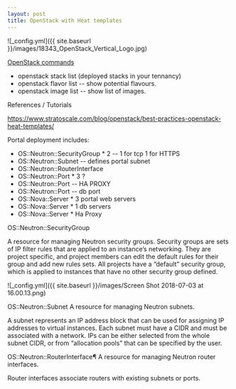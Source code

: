 ```yaml
---
layout: post
title: OpenStack with Heat templates
---
```

![_config.yml]({{ site.baseurl }}/images/18343_OpenStack_Vertical_Logo.jpg)

<u>OpenStack commands</u>

  - openstack stack list (deployed stacks in your tennancy)
  - openstack flavor list -- show potential flavours.
  - openstack image list -- show list of images.

References / Tutorials

https://www.stratoscale.com/blog/openstack/best-practices-openstack-heat-templates/

Portal deployment includes:
  - OS::Neutron::SecurityGroup * 2 -- 1 for tcp 1 for HTTPS
  - OS::Neutron::Subnet -- defines portal subnet
  - OS::Neutron::RouterInterface
  - OS::Neutron::Port * 3 ?
  - OS::Neutron::Port -- HA PROXY
  - OS::Neutron::Port -- db port
  - OS::Nova::Server * 3 portal web servers
  - OS::Nova::Server * 1 db servers
  - OS::Nova::Server * Ha Proxy


OS::Neutron::SecurityGroup

A resource for managing Neutron security groups. Security groups are sets of IP filter rules that are applied to an instance’s networking. They are project specific, and project members can edit the default rules for their group and add new rules sets. All projects have a “default” security group, which is applied to instances that have no other security group defined.

![_config.yml]({{ site.baseurl }}/images/Screen Shot 2018-07-03 at 16.00.13.png)


OS::Neutron::Subnet
A resource for managing Neutron subnets.

A subnet represents an IP address block that can be used for assigning IP addresses to virtual instances. Each subnet must have a CIDR and must be associated with a network. IPs can be either selected from the whole subnet CIDR, or from “allocation pools” that can be specified by the user.


OS::Neutron::RouterInterface¶
A resource for managing Neutron router interfaces.

Router interfaces associate routers with existing subnets or ports.
